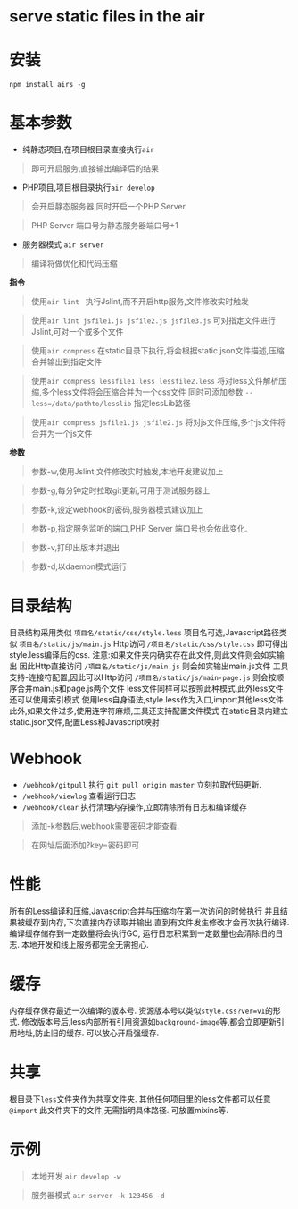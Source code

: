 
# serve static files in the air

# 安装
`npm install airs -g`

# 基本参数
* 纯静态项目,在项目根目录直接执行`air`

> 即可开启服务,直接输出编译后的结果

* PHP项目,项目根目录执行`air develop`

> 会开启静态服务器,同时开启一个PHP Server

> PHP Server 端口号为静态服务器端口号+1

* 服务器模式 `air server`

> 编译将做优化和代码压缩

**指令**

> 使用`air lint ` 执行Jslint,而不开启http服务,文件修改实时触发

> 使用`air lint jsfile1.js jsfile2.js jsfile3.js` 可对指定文件进行Jslint,可对一个或多个文件

> 使用`air compress` 在static目录下执行,将会根据static.json文件描述,压缩合并输出到指定文件

> 使用`air compress lessfile1.less lessfile2.less` 将对less文件解析压缩,多个less文件将会压缩合并为一个css文件
> 同时可添加参数 `--less=/data/pathto/lesslib` 指定lessLib路径

> 使用`air compress jsfile1.js jsfile2.js` 将对js文件压缩,多个js文件将合并为一个js文件


**参数**

> 参数-w,使用Jslint,文件修改实时触发,本地开发建议加上

> 参数-g,每分钟定时拉取git更新,可用于测试服务器上

> 参数-k,设定webhook的密码,服务器模式建议加上

> 参数-p,指定服务监听的端口,PHP Server 端口号也会依此变化.

> 参数-v,打印出版本并退出

> 参数-d,以daemon模式运行

# 目录结构
目录结构采用类似 `项目名/static/css/style.less`
项目名可选,Javascript路径类似 `项目名/static/js/main.js`
Http访问 `/项目名/static/css/style.css` 即可得出style.less编译后的css.	注意:如果文件夹内确实存在此文件,则此文件则会如实输出
因此Http直接访问 `/项目名/static/js/main.js` 则会如实输出main.js文件			工具支持-连接符配置,因此可以Http访问 `/项目名/static/js/main-page.js`	则会按顺序合并main.js和page.js两个文件	less文件同样可以按照此种模式,此外less文件还可以使用索引模式
使用less自身语法,style.less作为入口,import其他less文件
此外,如果文件过多,使用连字符麻烦,工具还支持配置文件模式
在static目录内建立static.json文件,配置Less和Javascript映射

# Webhook
* `/webhook/gitpull` 执行 `git pull origin master` 立刻拉取代码更新.
* `/webhook/viewlog` 查看运行日志
* `/webhook/clear` 执行清理内存操作,立即清除所有日志和编译缓存

> 添加-k参数后,webhook需要密码才能查看.

> 在网址后面添加?key=密码即可


# 性能
所有的Less编译和压缩,Javascript合并与压缩均在第一次访问的时候执行
并且结果被缓存到内存,下次直接内存读取并输出,直到有文件发生修改才会再次执行编译.
编译缓存储存到一定数量将会执行GC,
运行日志积累到一定数量也会清除旧的日志.
本地开发和线上服务都完全无需担心.

# 缓存
内存缓存保存最近一次编译的版本号.
资源版本号以类似`style.css?ver=v1`的形式.
修改版本号后,less内部所有引用资源如`background-image`等,都会立即更新引用地址,防止旧的缓存.
可以放心开启强缓存.

# 共享
根目录下`less`文件夹作为共享文件夹.
其他任何项目里的less文件都可以任意 `@import` 此文件夹下的文件,无需指明具体路径.
可放置mixins等.



# 示例

> 本地开发 `air develop -w`

> 服务器模式 `air server -k 123456 -d`

